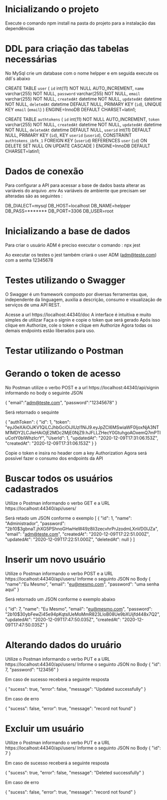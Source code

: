# Inicializando o projeto
    
Execute o comando npm install na pasta do projeto para a instalação das dependências

# DDL para criação das tabelas necessárias

No MySql crie um database com o nome helpper e em seguida execute os ddl´s abaixo

CREATE TABLE `user` (
  `id` int(11) NOT NULL AUTO_INCREMENT,
  `name` varchar(255) NOT NULL,
  `password` varchar(255) NOT NULL,
  `email` varchar(255) NOT NULL,
  `createdAt` datetime NOT NULL,
  `updatedAt` datetime NOT NULL,
  `deletedAt` datetime DEFAULT NULL,
  PRIMARY KEY (`id`),
  UNIQUE KEY `email` (`email`)
) ENGINE=InnoDB DEFAULT CHARSET=latin1;

CREATE TABLE `authtokens` (
  `id` int(11) NOT NULL AUTO_INCREMENT,
  `token` varchar(255) NOT NULL,
  `createdAt` datetime NOT NULL,
  `updatedAt` datetime NOT NULL,
  `deletedAt` datetime DEFAULT NULL,
  `userid` int(11) DEFAULT NULL,
  PRIMARY KEY (`id`),
  KEY `userid` (`userid`),
  CONSTRAINT `authtokens_ibfk_1` FOREIGN KEY (`userid`) REFERENCES `user` (`id`) ON DELETE SET NULL ON UPDATE CASCADE
) ENGINE=InnoDB DEFAULT CHARSET=latin1;

# Dados de conexão

Para configurar a API para acessar a base de dados basta alterar as variáveis do arquivo .env
As variáveis de ambiente que precisam ser alteradas são as seguintes :

DB_DIALECT=mysql
DB_HOST=localhost
DB_NAME=helpper
DB_PASS=*******
DB_PORT=3306
DB_USER=root

# Inicializando a base de dados

Para criar o usuário ADM é preciso executar o comando :
    npx jest

Ao executar os testes o jest também criará o user ADM (adm@teste.com) com a senha 12345678   

# Testes utilizando o Swagger

O Swagger é um framework composto por diversas ferramentas que, independente da linguagem, auxilia a descrição, consumo e visualização de serviços de uma API REST. 

Acesse a url https://localhost:44340/doc
A interface é intuitiva e muito simples de utilizar
Faça o signin e copie o token que será gerado
Após isso clique em Authorize, cole o token e clique em Authorize
Agora todas os demais endpoints estão liberados para uso.

# Testar utilizando o Postman

# Gerando o token de acesso

No Postman utilize o verbo POST e a url https://localhost:44340/api/signin informando no body o seguinte JSON

{
    "email":"adm@teste.com",
    "password":"12345678"
}

Será retornado o sequinte

{
    "authToken": {
        "id": 1,
        "token": "eyJ0eXAiOiJKV1QiLCJhbGciOiJIUzI1NiJ9.eyJpZCI6MSwiaWF0IjoxNjA3NTM1MDY2LCJleHAiOjE2MDc2MjE0NjZ9.hJFLLZHecY0GtuhgoAOxemQ7mPTIuCotY0bIWhzIcrY",
        "UserId": 1,
        "updatedAt": "2020-12-09T17:31:06.153Z",
        "createdAt": "2020-12-09T17:31:06.153Z"
    }
}

Copie o token e insira no header com a key Authorization
Agora será possível fazer o consumo dos endpoints da API

# Buscar todos os usuários cadastrados

Utilize o Postman informando o verbo GET e a URL https://localhost:44340/api/users/

Será retado um JSON conforme o exemplo
[
    {
        "id": 1,
        "name": "Administrador",
        "password": "$2b$10$3gbnaT.jhXG5PShnoGHwHeW49z8li3zecvhrPrJzodmLXnVD0IJZa",
        "email": "adm@teste.com",
        "createdAt": "2020-12-09T17:22:51.000Z",
        "updatedAt": "2020-12-09T17:22:51.000Z",
        "deletedAt": null
    }
]

# Inserir um novo usuário

Utilize o Postman informando o verbo POST e a URL https://localhost:44340/api/users/
Informe o seguinto JSON no Body
{
    "name":"Eu Mesmo",
    "email": "eu@mesmo.com",
    "password": "uma senha aqui"
}

Será retornado um JSON conforme o exemplo abaixo 

{
    "id": 7,
    "name": "Eu Mesmo",
    "email": "eu@mesmo.com",
    "password": "$2b$10$30ybFewZi45e94pKqtslUeMoMmR823LIoB08Ue9bXUijfd448x7Q2",
    "updatedAt": "2020-12-09T17:47:50.035Z",
    "createdAt": "2020-12-09T17:47:50.035Z"
}

# Alterando dados do uruário

Utilize o Postman informando o verbo PUT e a URL https://localhost:44340/api/users/
Informe o seguinto JSON no Body
{
    "id": 7,
    "password": "123456"
}

Em caso de sucesso receberá a seguinte resposta

{
    "sucess": true,
    "error": false,
    "message": "Updated successfully"
}

Em caso de erro

{
    "sucess": false,
    "error": true,
    "message": "record not found"
}

# Excluir um usuário

Utilize o Postman informando o verbo PUT e a URL https://localhost:44340/api/users/
Informe o seguinto JSON no Body
{
    "id": 7
}

Em caso de sucesso receberá a seguinte resposta

{
    "sucess": true,
    "error": false,
    "message": "Deleted successfully"
}

Em caso de erro

{
    "sucess": false,
    "error": true,
    "message": "record not found"
}
